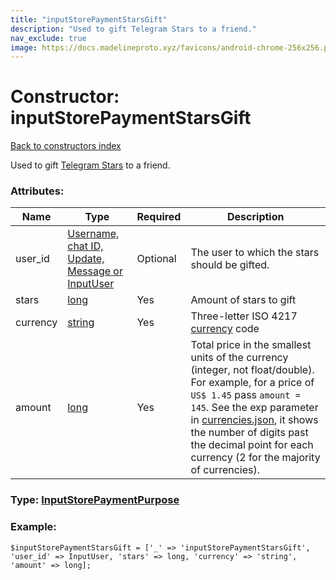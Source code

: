 ```yaml
---
title: "inputStorePaymentStarsGift"
description: "Used to gift Telegram Stars to a friend."
nav_exclude: true
image: https://docs.madelineproto.xyz/favicons/android-chrome-256x256.png
---
```

# Constructor: inputStorePaymentStarsGift  
[Back to constructors index](/API_docs/constructors/index.html)



Used to gift [Telegram Stars](https://core.telegram.org/api/stars) to a friend.

### Attributes:

| Name     |    Type       | Required | Description |
|----------|---------------|----------|-------------|
|user\_id|[Username, chat ID, Update, Message or InputUser](/API_docs/types/InputUser.html) | Optional|The user to which the stars should be gifted.|
|stars|[long](/API_docs/types/long.html) | Yes|Amount of stars to gift|
|currency|[string](/API_docs/types/string.html) | Yes|Three-letter ISO 4217 [currency](https://core.telegram.org/bots/payments#supported-currencies) code|
|amount|[long](/API_docs/types/long.html) | Yes|Total price in the smallest units of the currency (integer, not float/double). For example, for a price of `US$ 1.45` pass `amount = 145`. See the exp parameter in [currencies.json](https://core.telegram.org/bots/payments/currencies.json), it shows the number of digits past the decimal point for each currency (2 for the majority of currencies).|



### Type: [InputStorePaymentPurpose](/API_docs/types/InputStorePaymentPurpose.html)


### Example:

```
$inputStorePaymentStarsGift = ['_' => 'inputStorePaymentStarsGift', 'user_id' => InputUser, 'stars' => long, 'currency' => 'string', 'amount' => long];
```  
